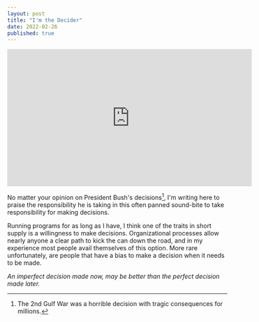 ```yaml
---
layout: post
title: "I'm the Decider"
date: 2022-02-26
published: true
---
```


<iframe width="560" height="315" src="https://www.youtube.com/embed/SdOGCYFXA4M" title="YouTube video player" frameborder="0" allow="accelerometer; autoplay; clipboard-write; encrypted-media; gyroscope; picture-in-picture" allowfullscreen></iframe>

No matter your opinion on President Bush's decisions[^1], I'm writing here to praise the responsibility he is taking in this often panned sound-bite to take responsibility for making decisions.

Running programs for as long as I have, I think one of the traits in short supply is a willingness to make decisions. Organizational processes allow nearly anyone a clear path to kick the can down the road, and in my experience most people avail themselves of this option. More rare unfortunately, are people that have a bias to make a decision when it needs to be made. 

_An imperfect decision made now, may be better than the perfect decision made later._

[^1]: The 2nd Gulf War was a horrible decision with tragic consequences for millions.

